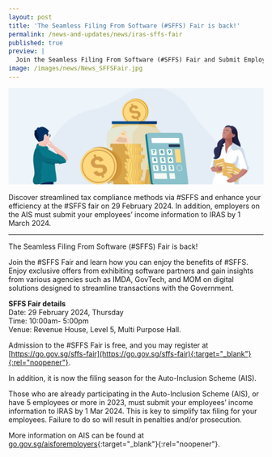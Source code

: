 ```yaml
---
layout: post
title: 'The Seamless Filing From Software (#SFFS) Fair is back!'
permalink: /news-and-updates/news/iras-sffs-fair
published: true
preview: |
  Join the Seamless Filing From Software (#SFFS) Fair and Submit Employees’ Income Data to IRAS for Employers on the Auto-Inclusion Scheme (AIS) 
image: /images/news/News_SFFSFair.jpg
---
```


![Join the Seamless Filing From Software (#SFFS) Fair by IRAS on 29 February 2024 and Submit Employees’ Income Data to IRAS by 1 March 2024 for Employers on the Auto-Inclusion Scheme (AIS)](/images/news/News_SFFSFair.jpg)

Discover streamlined tax compliance methods via #SFFS and enhance your efficiency at the #SFFS fair on 29 February 2024. In addition, employers on the AIS must submit your employees’ income information to IRAS by 1 March 2024. 

---
 
The Seamless Filing From Software (#SFFS) Fair is back!

Join the #SFFS Fair and learn how you can enjoy the benefits of #SFFS. Enjoy exclusive offers from exhibiting software partners and gain insights from various agencies such as IMDA, GovTech, and MOM on digital solutions designed to streamline transactions with the Government. 

**SFFS Fair details**<br>
Date: 29 February 2024, Thursday<br>
Time: 10:00am- 5:00pm<br>
Venue: Revenue House, Level 5, Multi Purpose Hall.

Admission to the #SFFS Fair is free, and you may register at [https://go.gov.sg/sffs-fair](https://go.gov.sg/sffs-fair){:target="_blank"}{:rel="noopener"}.

In addition, it is now the filing season for the Auto-Inclusion Scheme (AIS).

Those who are already participating in the Auto-Inclusion Scheme (AIS), or have 5 employees or more in 2023, must submit your employees’ income information to IRAS by 1 Mar 2024. This is key to simplify tax filing for your employees. Failure to do so will result in penalties and/or prosecution.
 
More information on AIS can be found at [go.gov.sg/aisforemployers](go.gov.sg/aisforemployers){:target="_blank"}{:rel="noopener"}.

<script src="/jquery/jquery.min.js"></script>
<script src="/jquery/bp-menu-new-tab.js"></script>